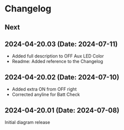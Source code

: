 # Changelog

## Next

## 2024-04-20.03 (Date: 2024-07-11)

- Added full description to OFF Aux LED Color
- Readme: Added reference to the Changelog

## 2024-04-20.02 (Date: 2024-07-10)

- Added extra ON from OFF right
- Corrected anyline for Batt Check

## 2024-04-20.01 (Date: 2024-07-08)

Initial diagram release
